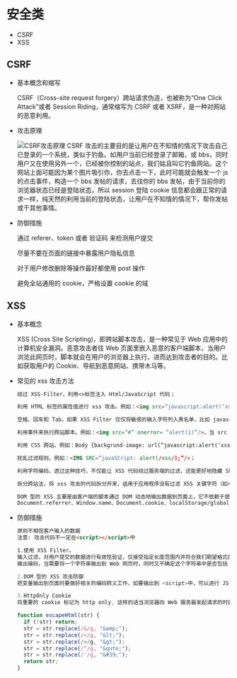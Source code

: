 # 安全类

- CSRF
- XSS

## CSRF

- 基本概念和缩写

  CSRF（Cross-site request forgery）跨站请求伪造，也被称为“One Click Attack”或者 Session Riding，通常缩写为 CSRF 或者 XSRF，是一种对网站的恶意利用。

- 攻击原理

  ![CSRF攻击原理](../screenshots/面试-安全类-CSRF攻击原理.png)
  CSRF 攻击的主要目的是让用户在不知情的情况下攻击自己已登录的一个系统，类似于钓鱼。如用户当前已经登录了邮箱，或 bbs，同时用户又在使用另外一个，已经被你控制的站点，我们姑且叫它钓鱼网站。这个网站上面可能因为某个图片吸引你，你去点击一下，此时可能就会触发一个 js 的点击事件，构造一个 bbs 发帖的请求，去往你的 bbs 发帖，由于当前你的浏览器状态已经是登陆状态，所以 session 登陆 cookie 信息都会跟正常的请求一样，纯天然的利用当前的登陆状态，让用户在不知情的情况下，帮你发帖或干其他事情。

- 防御措施

  通过 referer、token 或者 验证码 来检测用户提交

  尽量不要在页面的链接中暴露用户隐私信息

  对于用户修改删除等操作最好都使用 post 操作

  避免全站通用的 cookie，严格设置 cookie 的域

## XSS

- 基本概念

  XSS (Cross Site Scripting)，即跨站脚本攻击，是一种常见于 Web 应用中的计算机安全漏洞。恶意攻击者往 Web 页面里嵌入恶意的客户端脚本，当用户浏览此网页时，脚本就会在用户的浏览器上执行，进而达到攻击者的目的。比如获取用户的 Cookie、导航到恶意网站、携带木马等。

- 常见的 xss 攻击方法

  ```md
  绕过 XSS-Filter，利用<>标签注入 Html/JavaScript 代码；

  利用 HTML 标签的属性值进行 xss 攻击。例如：<img src=“javascript:alert(‘xss’)”/>；（当然并不是所有的 Web 浏览器都支持 Javascript 伪协议，所以此类 XSS 攻击具有一定的局限性）

  空格、回车和 Tab。如果 XSS Filter 仅仅将敏感的输入字符列入黑名单，比如 javascript，用户可以利用空格、回车和 Tab 键来绕过过滤，例如：<img src=“javas cript:alert(/xss/);”/>；

  利用事件来执行跨站脚本。例如：<img src=“#” onerror= “alert(1)”/>，当 src 错误的视乎就会执行 onerror 事件；

  利用 CSS 跨站。例如：Body {backgrund-image: url(“javascript:alert(‘xss’)”)}；

  扰乱过滤规则。例如：<IMG SRC=“javaSCript: alert(/xss/);”/>；

  利用字符编码，透过这种技巧，不仅能让 XSS 代码绕过服务端的过滤，还能更好地隐藏 Shellcode；（JS 支持 unicode、eacapes、十六进制、十进制等编码形式）

  拆分跨站法，将 xss 攻击的代码拆分开来，适用于应用程序没有过滤 XSS 关键字符（如<、>）却对输入字符长度有限制的情况下；

  DOM 型的 XSS 主要是由客户端的脚本通过 DOM 动态地输出数据到页面上，它不依赖于提交数据到服务器，而是从客户端获得 DOM 中的数据在本地执行。容易导致 DOM 型的 XSS 的输入源包括：Document.URL、Location(.pathname|.href|.search|.hash)、
  Document.referrer、Window.name、Document.cookie、localStorage/globalStorage；
  ```

- 防御措施

  ```md
  原则不相信客户输入的数据
  注意: 攻击代码不一定在<script></script>中

  1.使用 XSS Filter。
  输入过滤，对用户提交的数据进行有效性验证，仅接受指定长度范围内并符合我们期望格式的的内容提交，阻止或者忽略除此外的其他任何数据。比如：电话号码必须是数字和中划线组成，而且要设定长度上限。过滤一些些常见的敏感字符，例如：< > ‘ “ & # \ javascript expression "onclick=" "onfocus"；过滤或移除特殊的 Html 标签， 例如: <script>, <iframe> , &lt; for <, &gt; for >, &quot for；过滤 JavaScript 事件的标签，例如 "onclick=", "onfocus" 等等。
  输出编码，当需要将一个字符串输出到 Web 网页时，同时又不确定这个字符串中是否包括 XSS 特殊字符（如< > &‘”等），为了确保输出内容的完整性和正确性，可以使用编码（HTMLEncode）进行处理。

  2.DOM 型的 XSS 攻击防御
  把变量输出到页面时要做好相关的编码转义工作，如要输出到 <script>中，可以进行 JS 编码；要输出到 HTML 内容或属性，则进行 HTML 编码处理。根据不同的语境采用不同的编码处理方式。

  3.HttpOnly Cookie
  将重要的 cookie 标记为 http only, 这样的话当浏览器向 Web 服务器发起请求的时就会带上 cookie 字段，但是在脚本中却不能访问这个 cookie，这样就避免了 XSS 攻击利用 JavaScript 的 document.cookie 获取 cookie：
  ```

  ```js
  function escapeHtml(str) {
    if (!str) return;
    str = str.replace(/&/g, "&amp;");
    str = str.replace(/</g, "&lt;");
    str = str.replace(/>/g, "&gt;");
    str = str.replace(/“/g, "&quto;");
    str = str.replace(/'/g, "&#39;");
    return str;
  }
  ```
